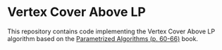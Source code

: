 # Vertex Cover Above LP

This repository contains code implementing the Vertex Cover Above LP algorithm
based on the [Parametrized Algorithms (p. 60-66)](https://www.mimuw.edu.pl/~malcin/book/parameterized-algorithms.pdf)
book.
